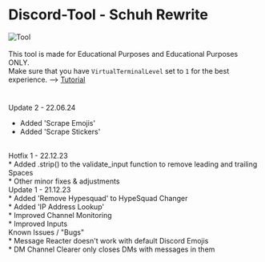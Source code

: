 # Discord-Tool - Schuh Rewrite
![Tool](https://schuh.wtf/resources/images/multitool.png)
<br><br>
This tool is made for Educational Purposes and Educational Purposes ONLY.<br>
Make sure that you have `VirtualTerminalLevel` set to `1` for the best experience. --> [Tutorial](https://www.youtube.com/watch?v=HeJOyEw3RtM)
#
Update 2 - 22.06.24
* Added 'Scrape Emojis'
* Added 'Scrape Stickers'
<br>
Hotfix 1 - 22.12.23<br>
* Added .strip() to the validate_input function to remove leading and trailing Spaces<br>
* Other minor fixes & adjustments
<br>
Update 1 - 21.12.23<br>
* Added 'Remove Hypesquad' to HypeSquad Changer<br>
* Added 'IP Address Lookup'<br>
* Improved Channel Monitoring<br>
* Improved Inputs
<br>
Known Issues / "Bugs"<br>
* Message Reacter doesn't work with default Discord Emojis<br>
* DM Channel Clearer only closes DMs with messages in them
